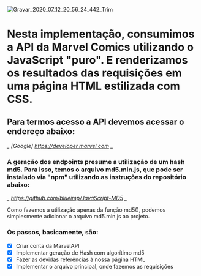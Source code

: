 ![Gravar_2020_07_12_20_56_24_442_Trim](https://user-images.githubusercontent.com/54685310/87312545-16ff0780-c4f7-11ea-84e3-13ed1f332c8b.gif)


# Nesta implementação, consumimos a API da Marvel Comics utilizando o JavaScript "puro". E renderizamos os resultados das requisições em uma página HTML estilizada com CSS.
## Para termos acesso a API devemos acessar o endereço abaixo: 
*_ [Google] https://developer.marvel.com _*

### A geração dos endpoints presume a utilização de um hash md5. Para isso, temos o arquivo md5.min.js, que pode ser instalado via "npm" utilizando as instruções do repositório abaixo: 
*_ https://github.com/blueimp/JavaScript-MD5 _*

Como fazemos a utilização apenas da função md5(), podemos simplesmente adicionar o arquivo md5.min.js ao projeto.

### Os passos, basicamente, são:
- [x] Criar conta da MarvelAPI
- [x] Implementar geração de Hash com algorítimo md5
- [x] Fazer as devidas referências à nossa página HTML
- [x] Implementar o arquivo principal, onde fazemos as requisições
